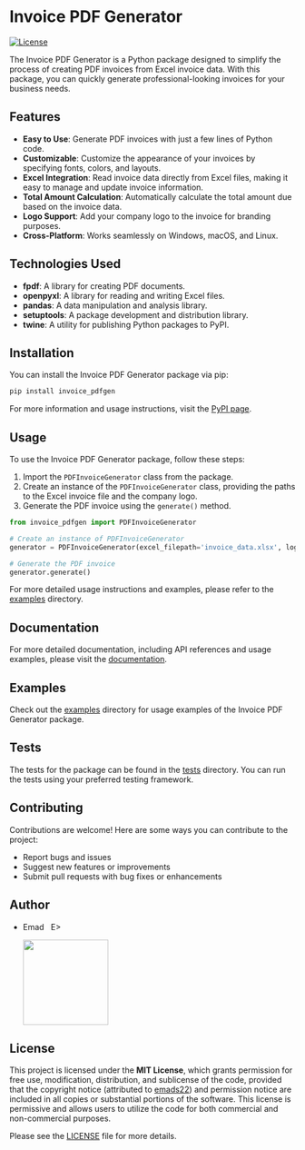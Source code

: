 # Invoice PDF Generator

[![License](https://img.shields.io/badge/license-MIT-blue.svg)](https://github.com/emads22/invoice-pdfgen-python/blob/main/LICENSE)

The Invoice PDF Generator is a Python package designed to simplify the process of creating PDF invoices from Excel invoice data. With this package, you can quickly generate professional-looking invoices for your business needs.

## Features
- **Easy to Use**: Generate PDF invoices with just a few lines of Python code.
- **Customizable**: Customize the appearance of your invoices by specifying fonts, colors, and layouts.
- **Excel Integration**: Read invoice data directly from Excel files, making it easy to manage and update invoice information.
- **Total Amount Calculation**: Automatically calculate the total amount due based on the invoice data.
- **Logo Support**: Add your company logo to the invoice for branding purposes.
- **Cross-Platform**: Works seamlessly on Windows, macOS, and Linux.

## Technologies Used
- **fpdf**: A library for creating PDF documents.
- **openpyxl**: A library for reading and writing Excel files.
- **pandas**: A data manipulation and analysis library.
- **setuptools**: A package development and distribution library.
- **twine**: A utility for publishing Python packages to PyPI.

## Installation
You can install the Invoice PDF Generator package via pip:

```bash
pip install invoice_pdfgen
```

For more information and usage instructions, visit the [PyPI page](https://pypi.org/project/invoice-pdfgen/).

## Usage
To use the Invoice PDF Generator package, follow these steps:

1. Import the `PDFInvoiceGenerator` class from the package.
2. Create an instance of the `PDFInvoiceGenerator` class, providing the paths to the Excel invoice file and the company logo.
3. Generate the PDF invoice using the `generate()` method.

```python
from invoice_pdfgen import PDFInvoiceGenerator

# Create an instance of PDFInvoiceGenerator
generator = PDFInvoiceGenerator(excel_filepath='invoice_data.xlsx', logo_filepath='company_logo.png')

# Generate the PDF invoice
generator.generate()
```

For more detailed usage instructions and examples, please refer to the [examples](./examples) directory.

## Documentation
For more detailed documentation, including API references and usage examples, please visit the [documentation](./docs/index.md).

## Examples
Check out the [examples](./examples) directory for usage examples of the Invoice PDF Generator package.

## Tests
The tests for the package can be found in the [tests](./tests) directory. You can run the tests using your preferred testing framework.

## Contributing
Contributions are welcome! Here are some ways you can contribute to the project:
- Report bugs and issues
- Suggest new features or improvements
- Submit pull requests with bug fixes or enhancements

## Author
- Emad &nbsp; E>
  
  [<img src="https://img.shields.io/badge/GitHub-Profile-blue?logo=github" width="150">](https://github.com/emads22)

## License
This project is licensed under the **MIT License**, which grants permission for free use, modification, distribution, and sublicense of the code, provided that the copyright notice (attributed to [emads22](https://github.com/emads22)) and permission notice are included in all copies or substantial portions of the software. This license is permissive and allows users to utilize the code for both commercial and non-commercial purposes.

Please see the [LICENSE](LICENSE) file for more details.
